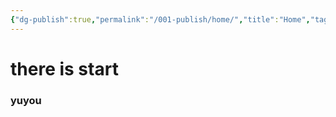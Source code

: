```yaml
---
{"dg-publish":true,"permalink":"/001-publish/home/","title":"Home","tags":["gardenEntry"]}
---
```


# there is start
### yuyou
 

